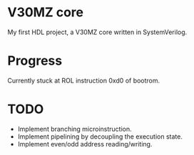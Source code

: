 # V30MZ core

My first HDL project, a V30MZ core written in SystemVerilog.

# Progress

Currently stuck at ROL instruction 0xd0 of bootrom.

# TODO

* Implement branching microinstruction.
* Implement pipelining by decoupling the execution state.
* Implement even/odd address reading/writing.
